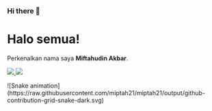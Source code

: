 ### Hi there 👋

# Halo semua! 

Perkenalkan nama saya **Miftahudin Akbar**.


<p align="left">
<a href="https://github.com/miptah21">
<img height="180em" src="https://github-readme-stats-eight-theta.vercel.app/api?username=miptah21&show_icons=true&theme=algolia&include_all_commits=true&count_private=true"/>
<img height="180em" src="https://github-readme-stats-eight-theta.vercel.app/api/top-langs/?username=miptah21&layout=compact&langs_count=8&theme=algolia"/>
</a>
</p>
![Snake animation](https://raw.githubusercontent.com/miptah21/miptah21/output/github-contribution-grid-snake-dark.svg)
<!--
**miptah21/miptah21** is a ✨ _special_ ✨ repository because its `README.md` (this file) appears on your GitHub profile.

Here are some ideas to get you started:

- 🔭 I’m currently working on ...
- 🌱 I’m currently learning ...
- 👯 I’m looking to collaborate on ...
- 🤔 I’m looking for help with ...
- 💬 Ask me about ...
- 📫 How to reach me: ...
- 😄 Pronouns: ...
- ⚡ Fun fact: ...
-->
